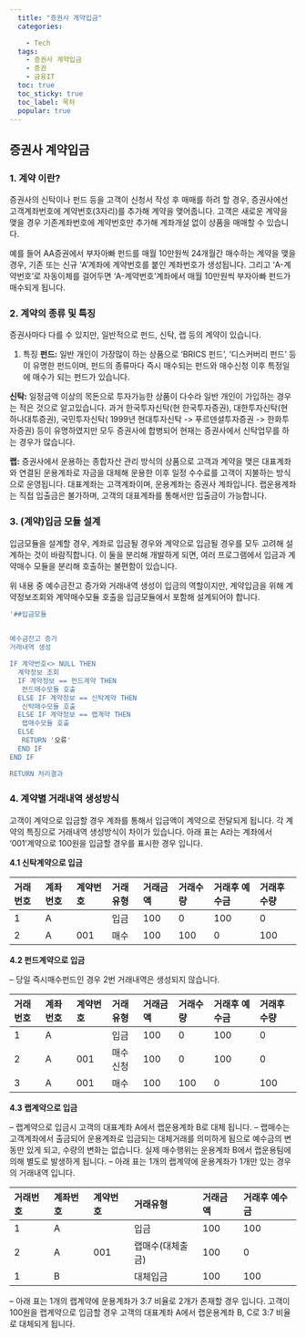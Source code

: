 ```yaml
---
  title: "증권사 계약입금"
  categories:

    - Tech
  tags: 
    - 증권사 계약입금
    - 증권
    - 금융IT
  toc: true
  toc_sticky: true
  toc_label: 목차
  popular: true
---
```

## **증권사 계약입금**

### **1. 계약 이란?**

증권사의 신탁이나 펀드 등을 고객이 신청서 작성 후 매매를 하려 할 경우, 증권사에선 고객계좌번호에 계약번호(3자리)를 추가해 계약을 맺어줍니다. 고객은 새로운 계약을 맺을 경우 기존계좌번호에 계약번호만 추가해 계좌개설 없이 상품을 매매할 수 있습니다.

예를 들어 AA증권에서 부자아빠 펀드를 매월 10만원씩 24개월간 매수하는 계약을 맺을 경우, 기존 또는 신규 ‘A’계좌에 계약번호를 붙인 계좌번호가 생성됩니다. 그리고 ‘A-계약번호’로 자동이체를 걸어두면 ‘A-계약번호’계좌에서 매월 10만원씩 부자아빠 펀드가 매수되게 됩니다.

### **2. 계약의 종류 및 특징**



증권사마다 다를 수 있지만, 일반적으로 펀드, 신탁, 랩 등의 계약이 있습니다.

1) 특징
**펀드:** 일반 개인이 가장많이 하는 상품으로 ‘BRICS 펀드’, ‘디스커버리 펀드’ 등이 유명한 펀드이며, 펀드의 종류마다 즉시 매수되는 펀드와 매수신청 이후 특정일에 매수가 되는 펀드가 있습니다.

**신탁:** 일정금액 이상의 목돈으로 투자가능한 상품이 다수라 일반 개인이 가입하는 경우는 적은 것으로 알고있습니다. 과거 한국투자신탁(현 한국투자증권), 대한투자신탁(현 하나대투증권), 국민투자신탁( 1999년 현대투자신탁 -> 푸르덴셜투자증권 -> 한화투자증권) 등이 유명하였지만 모두 증권사에 합병되어 현재는 증권사에서 신탁업무를 하는 경우가 많습니다.

**랩:** 증권사에서 운용하는 종합자산 관리 방식의 상품으로 고객과 계약을 맺은 대표계좌와 연결된 운용계좌로 자금을 대체해 운용한 이후 일정 수수료를 고객이 지불하는 방식으로 운영됩니다. 대표계좌는 고객계좌이며, 운용계좌는 증권사 계좌입니다. 랩운용계좌는 직접 입출금은 불가하며, 고객의 대표계좌를 통해서만 입출금이 가능합니다.



### **3. (계약)입금 모듈 설계**



입금모듈을 설계할 경우, 계좌로 입금될 경우와 계약으로 입금될 경우를 모두 고려해 설계하는 것이 바람직합니다. 이 둘을 분리해 개발하게 되면, 여러 프로그램에서 입금과 계약매수 모듈을 분리해 호출하는 불편함이 있습니다.

위 내용 중 예수금잔고 증가와 거래내역 생성이 입금의 역할이지만, 계약입금을 위해 계약정보조회와 계약매수모듈 호출을 입금모듈에서 포함해 설계되어야 합니다.

```sql
'##입금모듈
 

예수금잔고 증가
거래내역 생성

IF 계약번호<> NULL THEN
  계약정보 조회
  IF 계약정보 == 펀드계약 THEN
   펀드매수모듈 호출
  ELSE IF 계약정보 == 신탁계약 THEN
   신탁매수모듈 호출
  ELSE IF 계약정보 == 랩계약 THEN
   랩매수모듈 호출
  ELSE
   RETURN '오류'
  END IF
END IF

RETURN 처리결과
```





### **4. 계약별 거래내역 생성방식**



고객이 계약으로 입금할 경우 계좌를 통해서 입금액이 계약으로 전달되게 됩니다. 각 계약의 특징으로 거래내역 생성방식이 차이가 있습니다.
아래 표는 A라는 계좌에서 ‘001’계약으로 100원을 입금할 경우를 표시한 경우 입니다.

**4.1 신탁계약으로 입금**

| 거래번호 | 계좌번호 | 계약번호 | 거래유형 | 거래금액 | 거래수량 | 거래후 예수금 | 거래후 수량 |
| :------- | :------- | :------- | :------- | :------- | :------- | :------------ | :---------- |
| 1        | A        |          | 입금     | 100      | 0        | 100           | 0           |
| 2        | A        | 001      | 매수     | 100      | 100      | 0             | 100         |

**4.2 펀드계약으로 입금**

– 당일 즉시매수펀드인 경우 2번 거래내역은 생성되지 않습니다.

| 거래번호 | 계좌번호 | 계약번호 | 거래유형 | 거래금액 | 거래수량 | 거래후 예수금 | 거래후 수량 |
| :------- | :------- | :------- | :------- | :------- | :------- | :------------ | :---------- |
| 1        | A        |          | 입금     | 100      | 0        | 100           | 0           |
| 2        | A        | 001      | 매수신청 | 100      | 0        | 100           | 0           |
| 3        | A        | 001      | 매수     | 100      | 100      | 0             | 100         |

**4.3 랩계약으로 입금**

– 랩계약으로 입금시 고객의 대표계좌 A에서 랩운용계좌 B로 대체 됩니다.
– 랩매수는 고객계좌에서 출금되어 운용계좌로 입금되는 대체거래를 의미하게 됨으로 예수금의 변동만 있게 되고, 수량의 변화는 없습니다. 실제 매수행위는 운용계좌 B에서 랩운용팀에 의해 별도로 발생하게 됩니다.
– 아래 표는 1개의 랩계약에 운용계좌가 1개만 있는 경우의 거래내역 입니다.

| 거래번호 | 계좌번호 | 계약번호 | 거래유형         | 거래금액 | 거래후 예수금 |
| :------- | :------- | :------- | :--------------- | :------- | :------------ |
| 1        | A        |          | 입금             | 100      | 100           |
| 2        | A        | 001      | 랩매수(대체출금) | 100      | 0             |
| 1        | B        |          | 대체입금         | 100      | 100           |

– 아래 표는 1개의 랩계약에 운용계좌가 3:7 비율로 2개가 존재할 경우 입니다. 고객이 100원을 랩계약으로 입금할 경우 고객의 대표계좌 A에서 랩운용계좌 B, C로 3:7 비율로 대체되게 됩니다.